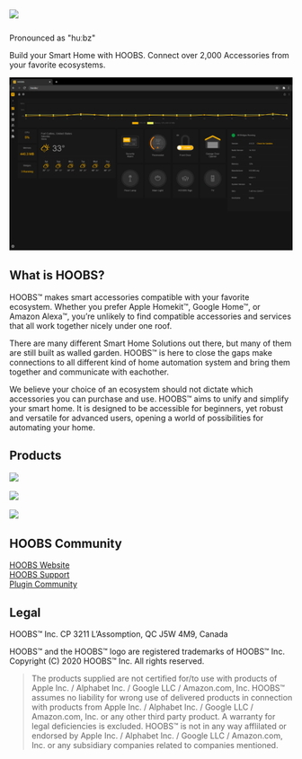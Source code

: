 # ![](https://raw.githubusercontent.com/hoobs-org/HOOBS/master/docs/logo.png)

Pronounced as "huːbz"

Build your Smart Home with HOOBS. Connect over 2,000 Accessories from your favorite ecosystems.

![](https://raw.githubusercontent.com/hoobs-org/HOOBS/development/screenshot.png)

## What is HOOBS?

HOOBS™ makes smart accessories compatible with your favorite ecosystem. Whether you prefer Apple Homekit™, Google Home™, or Amazon Alexa™, you’re unlikely to find compatible accessories and services that all work together nicely under one roof.

There are many different Smart Home Solutions out there, but many of them are still built as walled garden. HOOBS™ is here to close the gaps make connections to all different kind of home automation system and bring them together and communicate with eachother.

We believe your choice of an ecosystem should not dictate which accessories you can purchase and use. HOOBS™ aims to unify and simplify your smart home. It is designed to be accessible for beginners, yet robust and versatile for advanced users, opening a world of possibilities for automating your home.


## Products

[![](https://raw.githubusercontent.com/hoobs-org/HOOBS/master/docs/products/hoobs-box.png)](https://hoobs.com/product/hoobs-in-a-box-starter-kit/)

[![](https://raw.githubusercontent.com/hoobs-org/HOOBS/master/docs/products/hoobs-card.png)](https://hoobs.com/product/hoobs-on-microsd/)

[![](https://raw.githubusercontent.com/hoobs-org/HOOBS/master/docs/products/hoobs-download.png)](https://hoobs.com/product/hoobs-to-download/)

## HOOBS Community
[HOOBS Website](https://hoobs.org)  
[HOOBS Support](https://support.hoobs.org)  
[Plugin Community](https://plugins.hoobs.org)  

## Legal
HOOBS™ Inc. CP 3211 L’Assomption, QC J5W 4M9, Canada

HOOBS™ and the HOOBS™ logo are registered trademarks of HOOBS™ Inc.  
Copyright (C) 2020 HOOBS™ Inc. All rights reserved.

> The products supplied are not certified for/to use with products of Apple Inc. / Alphabet Inc. / Google LLC / Amazon.com, Inc. HOOBS™ assumes no liability for wrong use of delivered products in connection with products from Apple Inc. / Alphabet Inc. / Google LLC / Amazon.com, Inc. or any other third party product. A warranty for legal deficiencies is excluded. HOOBS™ is not in any way afflilated or endorsed by Apple Inc. / Alphabet Inc. / Google LLC / Amazon.com, Inc. or any subsidiary companies related to companies mentioned.
